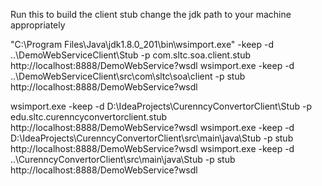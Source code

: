 Run this to build the client stub
change the jdk path to your machine appropriately

"C:\Program Files\Java\jdk1.8.0_201\bin\wsimport.exe" -keep -d ..\DemoWebServiceClient\Stub -p com.sltc.soa.client.stub http://localhost:8888/DemoWebService?wsdl
wsimport.exe -keep -d ..\DemoWebServiceClient\src\com\sltc\soa\client -p stub http://localhost:8888/DemoWebService?wsdl



wsimport.exe -keep -d D:\IdeaProjects\CurenncyConvertorClient\Stub -p edu.sltc.curenncyconvertorclient.stub http://localhost:8888/DemoWebService?wsdl
wsimport.exe -keep -d D:\IdeaProjects\CurenncyConvertorClient\src\main\java\Stub -p stub http://localhost:8888/DemoWebService?wsdl
wsimport.exe -keep -d ..\CurenncyConvertorClient\src\main\java\Stub -p stub http://localhost:8888/DemoWebService?wsdl
